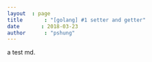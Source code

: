 ```yaml
---
layout	: page
title		: "[golang] #1 setter and getter"
date       : 2018-03-23
author      : "pshung"
---
```



a test md.
